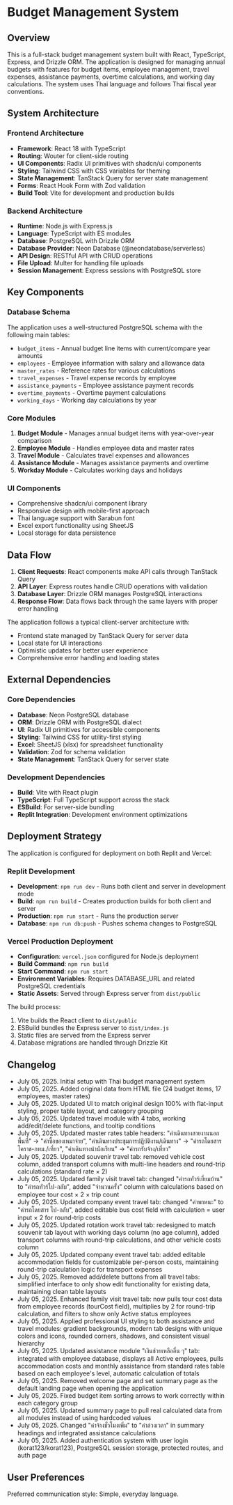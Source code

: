# Budget Management System

## Overview

This is a full-stack budget management system built with React, TypeScript, Express, and Drizzle ORM. The application is designed for managing annual budgets with features for budget items, employee management, travel expenses, assistance payments, overtime calculations, and working day calculations. The system uses Thai language and follows Thai fiscal year conventions.

## System Architecture

### Frontend Architecture
- **Framework**: React 18 with TypeScript
- **Routing**: Wouter for client-side routing
- **UI Components**: Radix UI primitives with shadcn/ui components
- **Styling**: Tailwind CSS with CSS variables for theming
- **State Management**: TanStack Query for server state management
- **Forms**: React Hook Form with Zod validation
- **Build Tool**: Vite for development and production builds

### Backend Architecture
- **Runtime**: Node.js with Express.js
- **Language**: TypeScript with ES modules
- **Database**: PostgreSQL with Drizzle ORM
- **Database Provider**: Neon Database (@neondatabase/serverless)
- **API Design**: RESTful API with CRUD operations
- **File Upload**: Multer for handling file uploads
- **Session Management**: Express sessions with PostgreSQL store

## Key Components

### Database Schema
The application uses a well-structured PostgreSQL schema with the following main tables:
- `budget_items` - Annual budget line items with current/compare year amounts
- `employees` - Employee information with salary and allowance data
- `master_rates` - Reference rates for various calculations
- `travel_expenses` - Travel expense records by employee
- `assistance_payments` - Employee assistance payment records
- `overtime_payments` - Overtime payment calculations
- `working_days` - Working day calculations by year

### Core Modules
1. **Budget Module** - Manages annual budget items with year-over-year comparison
2. **Employee Module** - Handles employee data and master rates
3. **Travel Module** - Calculates travel expenses and allowances
4. **Assistance Module** - Manages assistance payments and overtime
5. **Workday Module** - Calculates working days and holidays

### UI Components
- Comprehensive shadcn/ui component library
- Responsive design with mobile-first approach
- Thai language support with Sarabun font
- Excel export functionality using SheetJS
- Local storage for data persistence

## Data Flow

1. **Client Requests**: React components make API calls through TanStack Query
2. **API Layer**: Express routes handle CRUD operations with validation
3. **Database Layer**: Drizzle ORM manages PostgreSQL interactions
4. **Response Flow**: Data flows back through the same layers with proper error handling

The application follows a typical client-server architecture with:
- Frontend state managed by TanStack Query for server data
- Local state for UI interactions
- Optimistic updates for better user experience
- Comprehensive error handling and loading states

## External Dependencies

### Core Dependencies
- **Database**: Neon PostgreSQL database
- **ORM**: Drizzle ORM with PostgreSQL dialect
- **UI**: Radix UI primitives for accessible components
- **Styling**: Tailwind CSS for utility-first styling
- **Excel**: SheetJS (xlsx) for spreadsheet functionality
- **Validation**: Zod for schema validation
- **State Management**: TanStack Query for server state

### Development Dependencies
- **Build**: Vite with React plugin
- **TypeScript**: Full TypeScript support across the stack
- **ESBuild**: For server-side bundling
- **Replit Integration**: Development environment optimizations

## Deployment Strategy

The application is configured for deployment on both Replit and Vercel:

### Replit Development
- **Development**: `npm run dev` - Runs both client and server in development mode
- **Build**: `npm run build` - Creates production builds for both client and server
- **Production**: `npm run start` - Runs the production server
- **Database**: `npm run db:push` - Pushes schema changes to PostgreSQL

### Vercel Production Deployment
- **Configuration**: `vercel.json` configured for Node.js deployment
- **Build Command**: `npm run build`
- **Start Command**: `npm run start`
- **Environment Variables**: Requires DATABASE_URL and related PostgreSQL credentials
- **Static Assets**: Served through Express server from `dist/public`

The build process:
1. Vite builds the React client to `dist/public`
2. ESBuild bundles the Express server to `dist/index.js`
3. Static files are served from the Express server
4. Database migrations are handled through Drizzle Kit

## Changelog

- July 05, 2025. Initial setup with Thai budget management system
- July 05, 2025. Added original data from HTML file (24 budget items, 17 employees, master rates)
- July 05, 2025. Updated UI to match original design 100% with flat-input styling, proper table layout, and category grouping
- July 05, 2025. Updated travel module with 4 tabs, working add/edit/delete functions, and tooltip conditions
- July 05, 2025. Updated master rates table headers: "ค่าเดินทางสายงานนอกพื้นที่" → "ค่าซื้อของเหมาจ่าย", "ค่าเดินทางประชุมการปฏิบัติงาน/เดินทาง" → "ค่ารถโดยสาร โคราช-กทม./เที่ยว", "ค่าเดินทางนำนักเรียน" → "ค่ารถรับจ้าง/เที่ยว"
- July 05, 2025. Updated souvenir travel tab: removed vehicle cost column, added transport columns with multi-line headers and round-trip calculations (standard rate × 2)
- July 05, 2025. Updated family visit travel tab: changed "ค่ารถทัวร์เยี่ยมบ้าน" to "ค่ารถทัวร์ไป-กลับ", added "จำนวนครั้ง" column with calculations based on employee tour cost × 2 × trip count
- July 05, 2025. Updated company event travel tab: changed "ค่าพาหนะ" to "ค่ารถโดยสาร ไป-กลับ", added editable bus cost field with calculation = user input × 2 for round-trip costs
- July 05, 2025. Updated rotation work travel tab: redesigned to match souvenir tab layout with working days column (no age column), added transport columns with round-trip calculations, and other vehicle costs column
- July 05, 2025. Updated company event travel tab: added editable accommodation fields for customizable per-person costs, maintaining round-trip calculation logic for transport expenses
- July 05, 2025. Removed add/delete buttons from all travel tabs: simplified interface to only show edit functionality for existing data, maintaining clean table layouts
- July 05, 2025. Enhanced family visit travel tab: now pulls tour cost data from employee records (tourCost field), multiplies by 2 for round-trip calculation, and filters to show only Active status employees
- July 05, 2025. Applied professional UI styling to both assistance and travel modules: gradient backgrounds, modern tab designs with unique colors and icons, rounded corners, shadows, and consistent visual hierarchy
- July 05, 2025. Updated assistance module "เงินช่วยเหลืออื่น ๆ" tab: integrated with employee database, displays all Active employees, pulls accommodation costs and monthly assistance from standard rates table based on each employee's level, automatic calculation of totals
- July 05, 2025. Removed welcome page and set summary page as the default landing page when opening the application
- July 05, 2025. Fixed budget item sorting arrows to work correctly within each category group
- July 05, 2025. Updated summary page to pull real calculated data from all modules instead of using hardcoded values
- July 05, 2025. Changed "ค่าจ้างชั่วโมงเพิ่ม" to "ค่าล่วงเวลา" in summary headings and integrated assistance calculations
- July 05, 2025. Added authentication system with user login (korat123/korat123), PostgreSQL session storage, protected routes, and auth page

## User Preferences

Preferred communication style: Simple, everyday language.